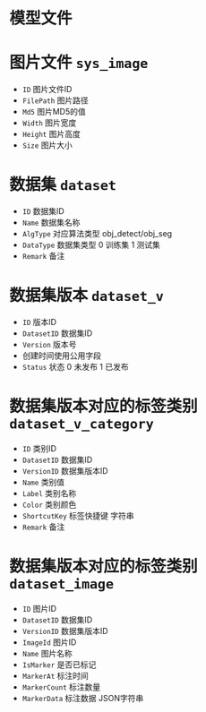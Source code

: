 # 模型文件

# 图片文件 `sys_image`
- `ID` 图片文件ID
- `FilePath` 图片路径
- `Md5` 图片MD5的值
- `Width` 图片宽度
- `Height` 图片高度
- `Size` 图片大小


# 数据集 `dataset`
- `ID` 数据集ID
- `Name` 数据集名称
- `AlgType` 对应算法类型 obj_detect/obj_seg
- `DataType` 数据集类型  0 训练集  1 测试集
- `Remark` 备注


# 数据集版本 `dataset_v`
- `ID` 版本ID
- `DatasetID` 数据集ID
- `Version` 版本号
- 创建时间使用公用字段
- `Status` 状态   0 未发布  1 已发布


# 数据集版本对应的标签类别 `dataset_v_category`
- `ID` 类别ID
- `DatasetID` 数据集ID
- `VersionID` 数据集版本ID
- `Name` 类别值
- `Label` 类别名称
- `Color` 类别颜色
- `ShortcutKey` 标签快捷键 字符串
- `Remark` 备注

# 数据集版本对应的标签类别 `dataset_image`
- `ID` 图片ID
- `DatasetID` 数据集ID
- `VersionID` 数据集版本ID
- `ImageId` 图片ID
- `Name` 图片名称
- `IsMarker` 是否已标记
- `MarkerAt` 标注时间
- `MarkerCount` 标注数量
- `MarkerData` 标注数据  JSON字符串
